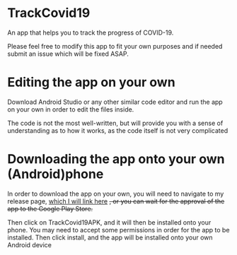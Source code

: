 # TrackCovid19
An app that helps you to track the progress of COVID-19. 

Please feel free to modify this app to fit your own purposes and if needed submit an issue which will be fixed ASAP.

# Editing the app on your own

Download Android Studio or any other similar code editor and run the app on your own in order to edit the files inside.

The code is not the most well-written, but will provide you with a sense of understanding as to how it works, as the code itself is not very complicated

# Downloading the app onto your own (Android)phone

In order to download the app on your own, you will need to navigate to my release page, [which I will link here](https://github.com/souravp712/TrackCovid19/releases/tag/v1.0) ~~, or you can wait for the approval of the app to the Google Play Store.~~

Then click on TrackCovid19APK, and it will then be installed onto your phone. You may need to accept some permissions in order for the app to be installed. Then click install, and the app will be installed onto your own Android device
